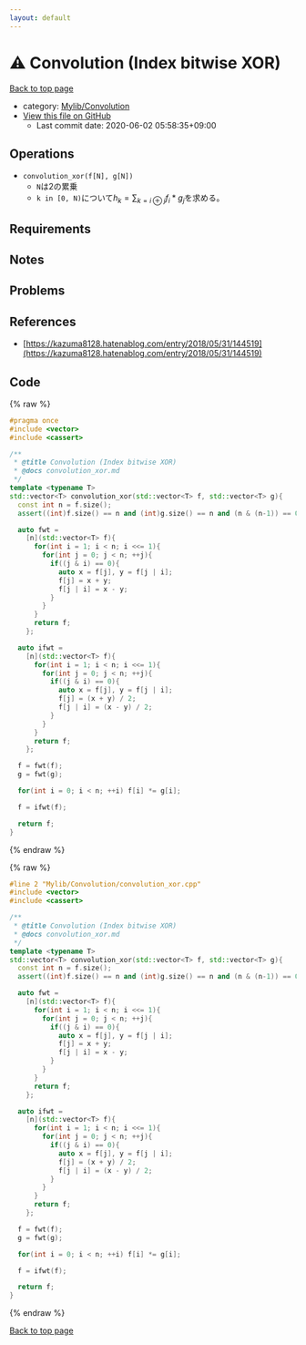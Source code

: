 ```yaml
---
layout: default
---
```


<!-- mathjax config similar to math.stackexchange -->
<script type="text/javascript" async
  src="https://cdnjs.cloudflare.com/ajax/libs/mathjax/2.7.5/MathJax.js?config=TeX-MML-AM_CHTML">
</script>
<script type="text/x-mathjax-config">
  MathJax.Hub.Config({
    TeX: { equationNumbers: { autoNumber: "AMS" }},
    tex2jax: {
      inlineMath: [ ['$','$'] ],
      processEscapes: true
    },
    "HTML-CSS": { matchFontHeight: false },
    displayAlign: "left",
    displayIndent: "2em"
  });
</script>

<script type="text/javascript" src="https://cdnjs.cloudflare.com/ajax/libs/jquery/3.4.1/jquery.min.js"></script>
<script src="https://cdn.jsdelivr.net/npm/jquery-balloon-js@1.1.2/jquery.balloon.min.js" integrity="sha256-ZEYs9VrgAeNuPvs15E39OsyOJaIkXEEt10fzxJ20+2I=" crossorigin="anonymous"></script>
<script type="text/javascript" src="../../../assets/js/copy-button.js"></script>
<link rel="stylesheet" href="../../../assets/css/copy-button.css" />


# :warning: Convolution (Index bitwise XOR)

<a href="../../../index.html">Back to top page</a>

* category: <a href="../../../index.html#d1ac32c11c508fec0764fa012d8d2913">Mylib/Convolution</a>
* <a href="{{ site.github.repository_url }}/blob/master/Mylib/Convolution/convolution_xor.cpp">View this file on GitHub</a>
    - Last commit date: 2020-06-02 05:58:35+09:00




## Operations

- `convolution_xor(f[N], g[N])`
	- `N`は2の累乗
	- `k in [0, N)`について$h_k = \sum_{k=i \oplus j} f_i * g_j$を求める。

## Requirements

## Notes

## Problems

## References

- [https://kazuma8128.hatenablog.com/entry/2018/05/31/144519](https://kazuma8128.hatenablog.com/entry/2018/05/31/144519)


## Code

<a id="unbundled"></a>
{% raw %}
```cpp
#pragma once
#include <vector>
#include <cassert>

/**
 * @title Convolution (Index bitwise XOR)
 * @docs convolution_xor.md
 */
template <typename T>
std::vector<T> convolution_xor(std::vector<T> f, std::vector<T> g){
  const int n = f.size();
  assert((int)f.size() == n and (int)g.size() == n and (n & (n-1)) == 0);

  auto fwt =
    [n](std::vector<T> f){
      for(int i = 1; i < n; i <<= 1){
        for(int j = 0; j < n; ++j){
          if((j & i) == 0){
            auto x = f[j], y = f[j | i];
            f[j] = x + y;
            f[j | i] = x - y;
          }
        }
      }
      return f;
    };

  auto ifwt =
    [n](std::vector<T> f){
      for(int i = 1; i < n; i <<= 1){
        for(int j = 0; j < n; ++j){
          if((j & i) == 0){
            auto x = f[j], y = f[j | i];
            f[j] = (x + y) / 2;
            f[j | i] = (x - y) / 2;
          }
        }
      }
      return f;
    };

  f = fwt(f);
  g = fwt(g);

  for(int i = 0; i < n; ++i) f[i] *= g[i];

  f = ifwt(f);

  return f;
}

```
{% endraw %}

<a id="bundled"></a>
{% raw %}
```cpp
#line 2 "Mylib/Convolution/convolution_xor.cpp"
#include <vector>
#include <cassert>

/**
 * @title Convolution (Index bitwise XOR)
 * @docs convolution_xor.md
 */
template <typename T>
std::vector<T> convolution_xor(std::vector<T> f, std::vector<T> g){
  const int n = f.size();
  assert((int)f.size() == n and (int)g.size() == n and (n & (n-1)) == 0);

  auto fwt =
    [n](std::vector<T> f){
      for(int i = 1; i < n; i <<= 1){
        for(int j = 0; j < n; ++j){
          if((j & i) == 0){
            auto x = f[j], y = f[j | i];
            f[j] = x + y;
            f[j | i] = x - y;
          }
        }
      }
      return f;
    };

  auto ifwt =
    [n](std::vector<T> f){
      for(int i = 1; i < n; i <<= 1){
        for(int j = 0; j < n; ++j){
          if((j & i) == 0){
            auto x = f[j], y = f[j | i];
            f[j] = (x + y) / 2;
            f[j | i] = (x - y) / 2;
          }
        }
      }
      return f;
    };

  f = fwt(f);
  g = fwt(g);

  for(int i = 0; i < n; ++i) f[i] *= g[i];

  f = ifwt(f);

  return f;
}

```
{% endraw %}

<a href="../../../index.html">Back to top page</a>

